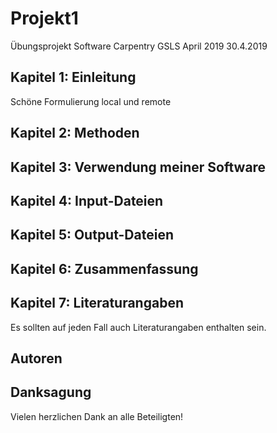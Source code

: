 # Projekt1
Übungsprojekt Software Carpentry GSLS April 2019
30.4.2019
## Kapitel 1: Einleitung
Schöne Formulierung local und remote

## Kapitel 2: Methoden

## Kapitel 3: Verwendung meiner Software

## Kapitel 4: Input-Dateien

## Kapitel 5: Output-Dateien

## Kapitel 6: Zusammenfassung

## Kapitel 7: Literaturangaben
Es sollten auf jeden Fall auch Literaturangaben enthalten sein.

## Autoren

## Danksagung
Vielen herzlichen Dank an alle Beteiligten!
